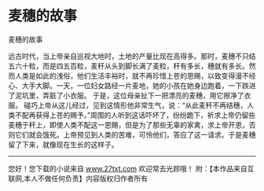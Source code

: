 # 麦穗的故事

麦穗的故事 

远古时代，当上帝亲自巡视大地时，土地的产量比现在高得多。那时，麦穗不只结五六十粒，而是四五百粒，麦秆从头到脚长满了麦粒，秆有多长，穗就有多长。然而人类是如此的浅俗，他们生活丰裕时，就不再珍惜上苍的恩赐，以致变得漫不经心、大手大脚。一天，一位妇女路经一片麦地，她的小孩在她身边跑着，一下跌进了泥坑里，弄脏了小衣服。 
于是，这位母亲扯下一把漂亮的麦穗，用它擦净了衣服。 
碰巧上帝从这儿经过，见到这情形他非常生气，说：“从此麦秆不再结穗，人类不配再获得上苍的赐予。”周围的人听到这话吓坏了，纷纷跪下，祈求上帝仍留些麦穗于秆上，即使人类不配这一恩赐，但是为了那些无辜的家禽，求上帝开恩，否则它们就会饿死。上帝预见到人类的苦难，可怜他们，答应了这一请求。于是麦穗留了下来，就像现在生长的这样子。 

                  
--------------------
您好！您下载的小说来自 www.27txt.com 欢迎常去光顾哦！
附：【本作品来自互联网,本人不做任何负责】内容版权归作者所有